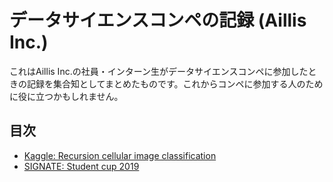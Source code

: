 # データサイエンスコンペの記録 (Aillis Inc.)
これはAillis Inc.の社員・インターン生がデータサイエンスコンペに参加したときの記録を集合知としてまとめたものです。これからコンペに参加する人のために役に立つかもしれません。

## 目次
- [Kaggle: Recursion cellular image classification](markdown/kaggle-recursion.md)
- [SIGNATE: Student cup 2019](markdown/signate-studentcup2019.md)
